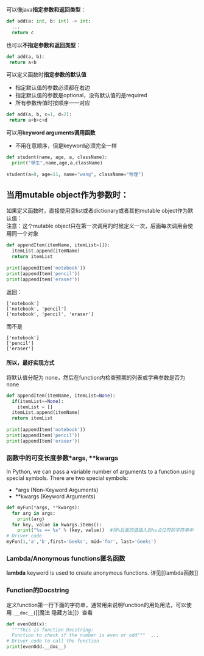 


可以像java**指定参数和返回类型**：
```python
def add(a: int, b: int) -> int:
  ...
  return c
```

也可以**不指定参数和返回类型**：
```python
def add(a, b):
 return a+b
```

可以定义函数时**指定参数的默认值**
- 指定默认值的参数必须都在右边
- 指定默认值的参数是optional，没有默认值的是required
- 所有参数传值时按顺序一一对应
```python
def add(a, b, c=1, d=2):
 return a+b+c+d
```

可以用**keyword arguments调用函数**
- 不用在意顺序，但是keyword必须完全一样
```python 
def student(name, age, a, className):  
  print("學生",name,age,a,className)  
  
student(a=0, age=11, name="wang", className="物理")
```


## 当用mutable object作为参数时：
如果定义函数时，直接使用空list或者dictionary或者其他mutable object作为默认值：  
注意：这个mutable object只在第一次调用的时候定义一次，后面每次调用会使用同一个对象
```python
def appendItem(itemName, itemList=[]):  
  itemList.append(itemName)  
  return itemList  
  
print(appendItem('notebook'))  
print(appendItem('pencil'))  
print(appendItem('eraser'))
```
返回：
```
['notebook']
['notebook', 'pencil']
['notebook', 'pencil', 'eraser']
```
而不是
```
['notebook']
['pencil']
['eraser']
```
#### 所以，最好实现方式  
将默认值分配为 none，然后在function内检查预期的列表或字典参数是否为 none 
```python
def appendItem(itemName, itemList=None):  
  if(itemList==None):  
    itemList = []  
  itemList.append(itemName)  
  return itemList  
  
print(appendItem('notebook'))  
print(appendItem('pencil'))  
print(appendItem('eraser'))
```

### 函数中的可变长度参数*args, **kwargs
In Python, we can pass a variable number of arguments to a function using special symbols. There are two special symbols:
-   *args (Non-Keyword Arguments)
-   **kwargs (Keyword Arguments)
```python
def myFun(*args, **kwargs):  
  for arg in args:  
    print(arg)  
  for key, value in kwargs.items():  
    print("%s == %s" % (key, value))  #将%后面的值插入到%s占位符的字符串中  
# Driver code  
myFun(1,'a','b',first='Geeks', mid='for', last='Geeks')
```


### Lambda/Anonymous functions匿名函数
**lambda** keyword is used to create anonymous functions.
详见[[lambda函数]]

### Function的Docstring
定义function第一行下面的字符串，通常用来说明function的用处用法，可以使用`.__doc__`([[魔法 隐藏方法]]）查看
```python
def evenOdd(x):  
  """This is function Docstring:  
  Function to check if the number is even or odd"""  ...  
# Driver code to call the function  
print(evenOdd.__doc__)
```

